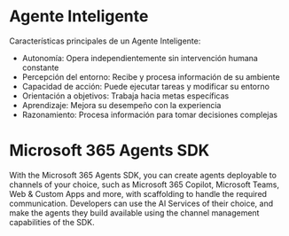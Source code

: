 # Agente Inteligente


Características principales de un Agente Inteligente:

- Autonomía: Opera independientemente sin intervención humana constante
- Percepción del entorno: Recibe y procesa información de su ambiente
- Capacidad de acción: Puede ejecutar tareas y modificar su entorno
- Orientación a objetivos: Trabaja hacia metas específicas
- Aprendizaje: Mejora su desempeño con la experiencia
- Razonamiento: Procesa información para tomar decisiones complejas



# Microsoft 365 Agents SDK  
 
With the Microsoft 365 Agents SDK, you can create agents deployable to channels of your choice, such as Microsoft 365 Copilot, Microsoft Teams, Web & Custom Apps and more, with scaffolding to handle the required communication. Developers can use the AI Services of their choice, and make the agents they build available using the channel management capabilities of the SDK.
